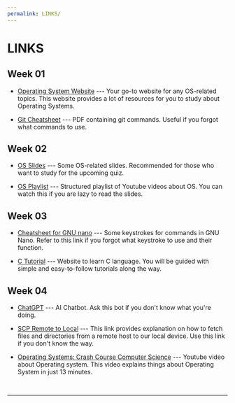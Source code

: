 ```yaml
---
permalink: LINKS/
---
```


# LINKS

## Week 01

* [Operating System Website](https://os.vlsm.org/) --- 
Your go-to website for any OS-related topics.
This website provides a lot of resources for you to study about Operating Systems.

* [Git Cheatsheet](https://education.github.com/git-cheat-sheet-education.pdf) --- 
PDF containing git commands.
Useful if you forgot what commands to use.

## Week 02

* [OS Slides](https://github.com/os2xx/os/tree/master/Slides/) --- 
Some OS-related slides.
Recommended for those who want to study for the upcoming quiz.

* [OS Playlist](https://os.vlsm.org/playlists/) --- 
Structured playlist of Youtube videos about OS.
You can watch this if you are lazy to read the slides.

## Week 03

* [Cheatsheet for GNU nano](https://www.nano-editor.org/dist/latest/cheatsheet.html) --- 
Some keystrokes for commands in GNU Nano.
Refer to this link if you forgot what keystroke to use and their function.

* [C Tutorial](https://www.w3schools.com/c/index.php) --- 
Website to learn C language.
You will be guided with simple and easy-to-follow tutorials along the way.

## Week 04

* [ChatGPT](https://chat.openai.com/) ---
AI Chatbot.
Ask this bot if you don't know what you're doing.

* [SCP Remote to Local](https://linuxhint.com/scp-remote-to-local/) ---
This link provides explanation on how to fetch files and directories from a remote host to our local device.
Use this link if you don't know the way.

* [Operating Systems: Crash Course Computer Science](https://www.youtube.com/watch?v=26QPDBe-NB8) ---
Youtube video about Operating system.
This video explains things about Operating System in just 13 minutes.

<br>
<hr>
